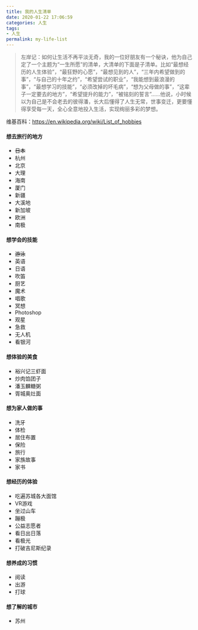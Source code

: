 ```yaml
---
title: 我的人生清单
date: 2020-01-22 17:06:59
categories: 人生
tags:
- 人生
permalink: my-life-list
---
```

>左岸记：如何让生活不再平淡无奇，我的一位好朋友有一个秘诀，他为自己定了一个主题为“一生所愿”的清单，大清单的下面是子清单。比如“最想经历的人生体验”，“最狂野的心愿”，“最想见到的人”，“三年内希望做到的事”，“与自己的十年之约”，“希望尝试的职业”，“我能想到最浪漫的事”，“最想学习的技能”，“必须改掉的坏毛病”，“想为父母做的事”，“这辈子一定要去的地方”，“希望提升的能力”，“被铭刻的誓言”……他说，小时候以为自己是不会老去的彼得潘，长大后懂得了人生无常，世事变迁，更要懂得享受每一天，全心全意地投入生活，实现绚丽多彩的梦想。
<!--more-->

维基百科：https://en.wikipedia.org/wiki/List_of_hobbies

#### 想去旅行的地方
- ~~日本~~
- 杭州
- 北京
- 大理
- 海南
- 厦门
- 新疆
- 大溪地
- 新加坡
- 欧洲
- 南极

#### 想学会的技能
- ~~游泳~~
- 英语
- 日语
- 吹笛
- 厨艺
- 魔术
- 唱歌
- 冥想
- Photoshop
- 观星
- 急救
- 无人机
- 看银河

#### 想体验的美食
- 裕兴记三虾面
- 炒肉馅团子
- 潘玉麟糖粥
- 胥城奥灶面

#### 想为家人做的事
- 洗牙
- 体检
- 居住布置
- 保险
- 旅行
- 家族故事
- 家书

#### 想经历的体验
- 吃遍苏城各大面馆
- VR游戏
- 坐过山车
- 蹦极
- 公益志愿者
- 看日出日落
- 看极光
- 打破吉尼斯纪录

#### 想养成的习惯
- 阅读
- 出游
- 打球

#### 想了解的城市
- 苏州



